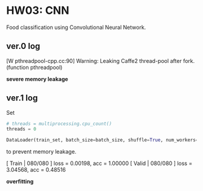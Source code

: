 # HW03: CNN

Food classification using Convolutional Neural Network.

## ver.0 log

[W pthreadpool-cpp.cc:90] Warning: Leaking Caffe2 thread-pool after fork. (function pthreadpool)

**severe memory leakage**

## ver.1 log

Set
```python
# threads = multiprocessing.cpu_count()
threads = 0

DataLoader(train_set, batch_size=batch_size, shuffle=True, num_workers=threads, pin_memory=True)
```
to prevent memory leakage.

[ Train | 080/080 ] loss = 0.00198, acc = 1.00000
[ Valid | 080/080 ] loss = 3.04568, acc = 0.48516

**overfitting**
